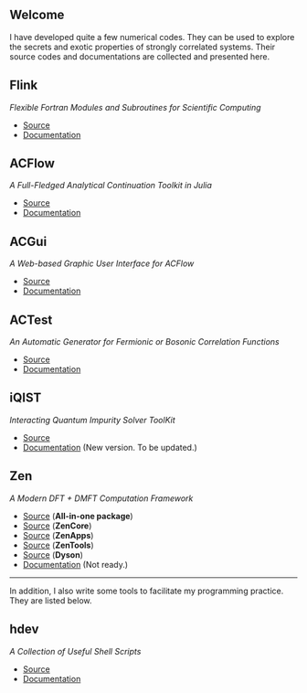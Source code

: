 ## Welcome

I have developed quite a few numerical codes. They can be used to explore the secrets and exotic properties of strongly correlated systems. Their source codes and documentations are collected and presented here.

## Flink

*Flexible Fortran Modules and Subroutines for Scientific Computing*

* [Source](https://github.com/huangli712/Flink)
* [Documentation](projects/flink/index.html)

## ACFlow

*A Full-Fledged Analytical Continuation Toolkit in Julia*

* [Source](https://github.com/huangli712/ACFlow)
* [Documentation](projects/acflow/index.html)

## ACGui

*A Web-based Graphic User Interface for ACFlow*

* [Source](https://github.com/huangli712/ACGui)
* [Documentation](projects/acgui/index.html)

## ACTest

*An Automatic Generator for Fermionic or Bosonic Correlation Functions*

* [Source](https://github.com/huangli712/ACTest)
* [Documentation](projects/actest/index.html)

## iQIST

*Interacting Quantum Impurity Solver ToolKit*

* [Source](https://github.com/huangli712/iQIST)
* [Documentation](projects/iqist_new/index.html) (New version. To be updated.)

## Zen

*A Modern DFT + DMFT Computation Framework*

* [Source](https://github.com/huangli712/Zen) (**All-in-one package**)
* [Source](https://github.com/huangli712/ZenCore) (**ZenCore**)
* [Source](https://github.com/huangli712/ZenApps) (**ZenApps**)
* [Source](https://github.com/huangli712/ZenTools) (**ZenTools**)
* [Source](https://github.com/huangli712/Dyson) (**Dyson**)
* [Documentation](projects/zen/index.html) (Not ready.)

---

In addition, I also write some tools to facilitate my programming practice. They are listed below.

## hdev

*A Collection of Useful Shell Scripts*

* [Source](https://github.com/huangli712/hdev)
* [Documentation](projects/hdev/index.html)
